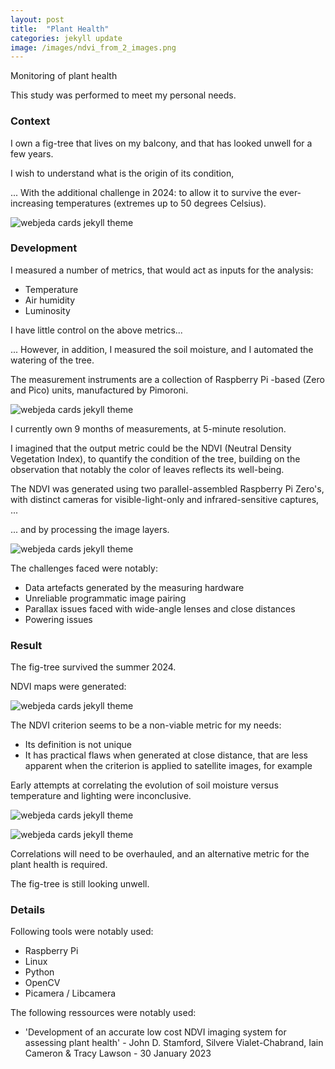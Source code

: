 ```yaml
---
layout: post
title:  "Plant Health"
categories: jekyll update
image: /images/ndvi_from_2_images.png
---
```


Monitoring of plant health

This study was performed to meet my personal needs.

<h3>Context</h3>

I own a fig-tree that lives on my balcony, and that has looked unwell for a few years.

I wish to understand what is the origin of its condition,

... With the additional challenge in 2024: to allow it to survive the ever-increasing temperatures (extremes up to 50 degrees Celsius).

![webjeda cards jekyll theme]({{site.baseurl}}/images/20240813_202827.png)
<div class="mt20"></div>


<h3>Development</h3>

I measured a number of metrics, that would act as inputs for the analysis:<ul class="list-group">
  <li class="list-group-item">Temperature</li>
  <li class="list-group-item">Air humidity</li>
  <li class="list-group-item">Luminosity</li>
</ul>

<div class="mt20"></div>

I have little control on the above metrics...

... However, in addition, I measured the soil moisture, and I automated the watering of the tree.

The measurement instruments are a collection of Raspberry Pi -based (Zero and Pico) units, manufactured by Pimoroni.



![webjeda cards jekyll theme]({{site.baseurl}}/images/20240813_202812.png)
<div class="mt20"></div>

I currently own 9 months of measurements, at 5-minute resolution.

I imagined that the output metric could be the NDVI (Neutral Density Vegetation Index), to quantify the condition of the tree, building on the observation that notably the color of leaves reflects its well-being.

The NDVI was generated using two parallel-assembled Raspberry Pi Zero's, with distinct cameras for visible-light-only and infrared-sensitive captures, ...

... and by processing the image layers.

![webjeda cards jekyll theme]({{site.baseurl}}/images/matches.png)
<div class="mt20"></div>


The challenges faced were notably:
<ul class="list-group">
  <li class="list-group-item">Data artefacts generated by the measuring hardware</li>
  <li class="list-group-item">Unreliable programmatic image pairing</li>
  <li class="list-group-item">Parallax issues faced with wide-angle lenses and close distances</li>
  <li class="list-group-item">Powering issues</li>
</ul>

<div class="mt20"></div>

<h3>Result</h3>

The fig-tree survived the summer 2024.

NDVI maps were generated:

![webjeda cards jekyll theme]({{site.baseurl}}/images/ndvi_from_2_images.png)
<div class="mt20"></div>

The NDVI criterion seems to be a non-viable metric for my needs:
<ul class="list-group">
  <li class="list-group-item">Its definition is not unique</li>
  <li class="list-group-item">It has practical flaws when generated at close distance, that are less apparent when the criterion is applied to satellite images, for example</li>
</ul>

<div class="mt20"></div>

Early attempts at correlating the evolution of soil moisture versus temperature and lighting were inconclusive.

![webjeda cards jekyll theme]({{site.baseurl}}/images/moisture_diff_vs_temperature.png)
<div class="mt20"></div>

![webjeda cards jekyll theme]({{site.baseurl}}/images/moisture_diff_vs_luminance.png)
<div class="mt20"></div>

Correlations will need to be overhauled, and an alternative metric for the plant health is required.

The fig-tree is still looking unwell.

<h3>Details</h3>

Following tools were notably used:
<ul class="list-group">
  <li class="list-group-item">Raspberry Pi</li>
  <li class="list-group-item">Linux</li>
  <li class="list-group-item">Python</li>
  <li class="list-group-item">OpenCV</li>
  <li class="list-group-item">Picamera / Libcamera</li>
</ul>

The following ressources were notably used:
<ul class="list-group">
  <li class="list-group-item">'Development of an accurate low cost NDVI imaging system for assessing plant health' - John D. Stamford, Silvere Vialet-Chabrand, Iain Cameron & Tracy Lawson - 30 January 2023</li>
</ul>

<div class="mt20"></div>
